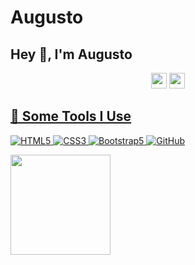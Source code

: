 # Augusto
<h2>Hey 👋, I'm Augusto</a></h2>
<p align="center">
  <a href="mailto:augustoconte2710@gmail.com"><img height="25" src = "https://img.shields.io/badge/gmail-c14438?&style=for-the-badge&logo=gmail&logoColor=white"></a>
  <a href="https://www.instagram.com/contee_e/"><img height='25' src=https://img.shields.io/badge/Instagram-E4405F?style=for-the-badge&logo=instagram&logoColor=white>
</ul>

<h2>🚀 Some Tools I Use</h2>


![HTML5](https://img.shields.io/badge/-HTML5-E34F26?style=flat-square&logo=html5&logoColor=white)
![CSS3](https://img.shields.io/badge/-CSS3-1572B6?style=flat-square&logo=css3)
![Bootstrap5](https://img.shields.io/badge/Bootstrap-563D7C?style=for-the-badge&logo=bootstrap&logoColor=white)
![GitHub](https://img.shields.io/badge/-GitHub-181717?style=flat-square&logo=github)


<section display="flex-inline">
 <img aling="left" height="160em" src="https://github-readme-stats.vercel.app/api?username=Augustocct&bg_color=0D1117&title_color=f9826c&text_color=fdfdfd&icon_color=f9826c&show_icons=true&hide_border=true&&count_private=true&include_all_commits=true" />


